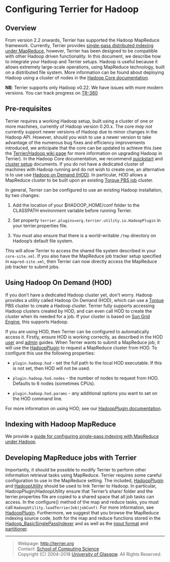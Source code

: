 Configuring Terrier for Hadoop
==============================

Overview
--------

From version 2.2 onwards, Terrier has supported the Hadoop MapReduce framework. Currently, Terrier provides [single-pass distributed indexing under MapReduce](hadoop_indexing.md), however, Terrier has been designed to be compatible with other Hadoop driven functionality. In this document, we describe how to integrate your Hadoop and Terrier setups. Hadoop is useful because it allows extremely large-scale operations, using MapReduce technology, built on a distributed file system. More information can be found about deploying Hadoop using a cluster of nodes in the [Hadoop Core documentation](http://hadoop.apache.org/core/docs/current/).

**NB**: Terrier supports only Hadoop v0.22. We have issues with more modern versions. You can track progress on [TR-380](http://terrier.org/issues/browse/TR-380)

Pre-requisites
--------------

Terrier requires a working Hadoop setup, built using a cluster of one or more machines, currently of Hadoop version 0.20.x. The core *may not* currently support newer versions of Hadoop due to minor changes in the Hadoop API. However, should you wish to use a newer version to take advantage of the numerous bug fixes and efficiency improvements introduced, we anticipate that the core can be updated to achieve this (see the [Terrier/Hadoop wiki page](http://ir.dcs.gla.ac.uk/wiki/Terrier/Hadoop) for more information on upgrading Hadoop in Terrier). In the Hadoop Core documentation, we recommend [quickstart](http://hadoop.apache.org/docs/r0.19.0/quickstart.html) and [cluster setup](http://hadoop.apache.org/docs/r0.19.0/cluster_setup.html) documents. If you do not have a dedicated cluster of machines with Hadoop running and do not wish to create one, an alternative is to use use [Hadoop on Demand (HOD)](http://hadoop.apache.org/docs/r0.19.0/hod_user_guide.html). In particular, HOD allows a MapReduce cluster to be built upon an existing [Torque PBS job](http://www.adaptivecomputing.com/products/open-source/torque/) cluster.

In general, Terrier can be configured to use an existing Hadoop installation, by two changes:

1.  Add the location of your $HADOOP\_HOME/conf folder to the CLASSPATH environment variable before running Terrier.

2.  Set property `terrier.plugins=org.terrier.utility.io.HadoopPlugin` in your terrier.properties file.

3.  You must also ensure that there is a world-writable `/tmp` directory on Hadoop’s default file system.

This will allow Terrier to access the shared file system described in your `core-site.xml`. If you also have the MapReduce job tracker setup specified in `mapred-site.xml`, then Terrier can now directly access the MapReduce job tracker to submit jobs.

Using Hadoop On Demand (HOD)
----------------------------

If you don’t have a dedicated Hadoop cluster yet, don't worry. Hadoop provides a utility called Hadoop On Demand (HOD), which can use a [Torque](http://www.adaptivecomputing.com/products/open-source/torque/) PBS cluster to create a Hadoop cluster. Terrier fully supports accessing Hadoop clusters created by HOD, and can even call HOD to create the cluster when its needed for a job. If your cluster is based on [Sun Grid Engine](http://gridengine.sunsource.net/), this supports Hadoop.

If you are using HOD, then Terrier can be configured to automatically access it. Firstly, ensure HOD is working correctly, as described in the HOD [user](http://hadoop.apache.org/docs/r0.19.0/hod_user_guide.html) and [admin](http://hadoop.apache.org/docs/r0.19.0/hod_admin_guide.html) guides. When Terrier wants to submit a MapReduce job, it will use the [HadoopPlugin](javadoc/org/terrier/utility/io/HadoopPlugin.html) to request a MapReduce cluster from HOD. To configure this use the following properties:

-   `plugin.hadoop.hod` - set the full path to the local HOD executable. If this is not set, then HOD will not be used.

-   `plugin.hadoop.hod.nodes` - the number of nodes to request from HOD. Defaults to 6 nodes (sometimes CPUs).

-   `plugin.hadoop.hod.params` - any additional options you want to set on the HOD command line.

For more information on using HOD, see our [HadoopPlugin documentation](javadoc/org/terrier/utility/io/HadoopPlugin.html).

Indexing with Hadoop MapReduce
------------------------------

We provide a [guide for configuring single-pass indexing with MapReduce under Hadoop](hadoop_indexing.md).

Developing MapReduce jobs with Terrier
--------------------------------------

Importantly, it should be possible to modify Terrier to perform other information retrieval tasks using MapReduce. Terrier requires some careful configuration to use in the MapReduce setting. The included, [HadoopPlugin](javadoc/org/terrier/utility/io/HadoopPlugin.html) and [HadoopUtility](javadoc/org/terrier/utility/io/HadoopUtility.html) should be used to link Terrier to Hadoop. In particular, HadoopPlugin/HadoopUtility ensure that Terrier’s share/ folder and the terrier.properties file are copied to a shared space that all job tasks can access. In the configure() method of the map and reduce tasks, you must call `HadoopUtility.loadTerrierJob(jobConf)`. For more information, see [HadoopPlugin](javadoc/org/terrier/utility/io/HadoopPlugin.html). Furthermore, we suggest that you browse the MapReduce indexing source code, both for the map and reduce functions stored in the [Hadoop\_BasicSinglePassIndexer](javadoc/org/terrier/structures/indexing/singlepass/hadoop/Hadoop_BasicSinglePassIndexer.html) and as well as the [input format](javadoc/org/terrier/structures/indexing/singlepass/hadoop/MultiFileCollectionInputFormat.html) and [partitioner](javadoc/org/terrier/structures/indexing/singlepass/hadoop/SplitEmittedTerm.html).

------------------------------------------------------------------------

> Webpage: <http://terrier.org>  
> Contact: [School of Computing Science](http://www.dcs.gla.ac.uk/)  
> Copyright (C) 2004-2018 [University of Glasgow](http://www.gla.ac.uk/). All Rights Reserved. 
